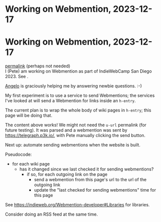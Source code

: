 # Working on Webmention, 2023-12-17

<div class="h-entry">
<h1 class="p-name">Working on Webmention, 2023-12-17</h1>
<a class="u-url" href="https://developer.massive.wiki/working_on_webmention,_2023-12-17">permalink</a> (perhaps not needed)
<div class="e-content">
I (Pete) am working on Webmention as part of IndieWebCamp San Diego 2023. See <https://etherpad.indieweb.org/IndieWebCamp_San_Diego>.

[Angelo](https://ragt.ag/) is graciously helping me by answering newbie questions. :-)

My first experiment is to use a service to send Webmentions; the services I've looked at will send a Webmention for links inside an `h-entry`.

The current plan is to wrap the whole body of wiki pages in `h-entry`; this page will be doing that.
</div>
</div>

The content above works! We might not need the `u-url` permalink (for future testing). It was parsed and a webmention was sent by <https://telegraph.p3k.io/>, with Pete manually clicking the send button.

Next up: automate sending webmentions when the website is built.

Pseudocode:

- for each wiki page
	- has it changed since we last checked it for sending webmentions?
		- if so, for each outgoing link on the page
			- send a webmention from this page's url to the url of the outgoing link
			- update the "last checked for sending webmentions" time for this page

See <https://indieweb.org/Webmention-developer#Libraries> for libraries.

Consider doing an RSS feed at the same time.